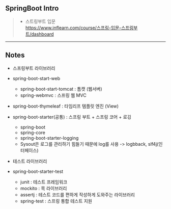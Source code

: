<h2>SpringBoot Intro</h2>

> * 스트링부트 입문
<br> https://www.inflearn.com/course/스프링-입문-스프링부트/dashboard

---

<h2>Notes</h2>

* 스프링부트 라이브러리
 * spring-boot-start-web
    - spring-boot-start-tomcat : 톰캣 (웹서버)  
    - spring-webmvc : 스프링 웹 MVC
* spring-boot-thymeleaf : 타임리프 템플릿 엔진 (View)
* spring-boot-starter(공통) : 스프링 부트 + 스프링 코어 + 로깅  
    - spring-boot
    - spring-core  
   - spring-boot-starter-logging  
   - Sysout은 로그를 관리하기 힘들기 때문에 log를 사용 -> logbback, slf4j(인터페이스)
  

* 테스트 라이브러리
* spring-boot-starter-test
    - junit : 테스트 프레임워크
    - mockito : 목 라이브러리
    - assertj : 테스트 코드를 편하게 작성하게 도와주는 라이브러리
    - spring-test : 스프링 통합 테스트 지원